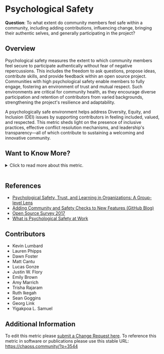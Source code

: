 # Psychological Safety

**Question**: To what extent do community members feel safe within a community, including adding contributions, influencing change, bringing their authentic selves, and generally participating in the project?

## Overview
Psychological safety measures the extent to which community members feel secure to participate authentically without fear of negative repercussions. This includes the freedom to ask questions, propose ideas, contribute skills, and provide feedback within an open source project. Communities with high psychological safety enable members to fully engage, fostering an environment of trust and mutual respect. Such environments are critical for community health, as they encourage diverse participation and retention of contributors from varied backgrounds, strengthening the project's resilience and adaptability.

A psychologically safe environment helps address Diversity, Equity, and Inclusion (DEI) issues by supporting contributors in feeling included, valued, and respected. This metric sheds light on the presence of inclusive practices, effective conflict resolution mechanisms, and leadership's transparency—all of which contribute to sustaining a welcoming and innovative community.

## Want to Know More?

<span markdown="1"><details>
<summary>Click to read more about this metric.</summary>

### Data Collection Strategies
Here are example questions to assess the psychological safety of open source project contributors and maintainers:

1. Have you observed any of the following in an open source project?
   - Answer options: Yes/No. If yes, select all that apply:
      - (1) Lack of response to contributions or questions
      - (2) Rejection of contributions without explanation
      - (3) Dismissive responses to contributions or questions
      - (4) Incomplete or difficult documentation
      - (5) Conflict or tension between contributors
      - (6) Language or content that made you feel unwelcome (e.g., profanity, racist jokes, sexual imagery)

2. Have you witnessed any of the following behaviors directed at another person?
   - Answer options: Yes/No. If yes, select all that apply:
      - (1) Hostility or rudeness
      - (2) Name-calling
      - (3) Threats of violence
      - (4) Impersonation
      - (5) Sustained harassment
      - (6) Harassment across multiple platforms
      - (7) Stalking
      - (8) Unsolicited sexual advances or comments
      - (9) Stereotyping based on demographics
      - (10) Doxxing (malicious publishing of personal information)
      - (11) Other (please describe)

3. Have you experienced any of the above behaviors directed at you?
   - Answer options: Yes/No. If yes, select all that apply from question 2.

3a. When thinking of the last time you experienced harassment, how did you respond? Choose all that apply.
   - (1) Asked the user to stop
   - (2) Solicited support from community members
   - (3) Blocked the harassing user
   - (4) Reported the incident to project maintainers
   - (5) Reported the incident to hosting service or ISP
   - (6) Consulted legal counsel
   - (7) Contacted law enforcement
   - (8) Other (please describe)
   - (9) Did not react / ignored the incident

3b. On a scale of 1-5, how effective were your responses?
   - Use a Likert scale with the following options:
      - 1: Not effective
      - 2: Slightly effective
      - 3: Somewhat effective
      - 4: Mostly effective
      - 5: Completely effective

4. As a result of experiencing or witnessing harassment, which of the following actions did you take?
   - (1) Stopped contributing
   - (2) Contributed under a pseudonym
   - (3) Preferred private collaboration
   - (4) Changed or deleted username
   - (5) Changed online presence
   - (6) Suggested a Code of Conduct
   - (7) Publicly discussed with community members
   - (8) Privately discussed with community members
   - (9) Made offline life changes (e.g., stopped attending meetups)
   - (10) Other (please describe)
   - (11) None of the above

Additional questions:

* Do you feel that private details shared with other contributors or leaders are kept confidential?
* Do you feel project leadership values participant safety?
* Do you feel leadership values transparency?
* Do you feel leadership is open to critical feedback on trust and safety?
* Does leadership address areas in the code that could be misused for abuse?
* Did the community support fixing these issues?

### Filters
* Demographic segments
* Role of contributor (e.g., code, community management)
* Length of time in the community

### Visualizations
None Provided

</details></span><br>

## References

* [Psychological Safety, Trust, and Learning in Organizations: A Group-level Lens](https://www.researchgate.net/publication/268328210_Psychological_Safety_Trust_and_Learning_in_Organizations_A_Group-level_Lens)
* [Adding Community and Safety Checks to New Features (GitHub Blog)](https://github.blog/2017-01-31-community-and-safety-feature-reviews/)
* [Open Source Survey 2017](https://opensourcesurvey.org/2017/)
* [What is Psychological Safety at Work](https://www.ccl.org/articles/leading-effectively-articles/what-is-psychological-safety-at-work/)

## Contributors

* Kevin Lumbard
* Lauren Phipps
* Dawn Foster
* Matt Cantu
* Lucas Gonze
* Justin W. Flory
* Emily Brown
* Amy Marrich
* Trisha Rajaram
* Ruth Ikegah
* Sean Goggins
* Georg Link
* Yigakpoa L. Samuel

## Additional Information
To edit this metric please [submit a Change Request here](https://github.com/chaoss/wg-dei/blob/main/focus-areas/project-and-community/psychological-safety.md).
To reference this metric in software or publications please use this stable URL: https://chaoss.community/?p=3544

<!-- # For groupings in the knowledge base
Context tags: Community, Trust, Inclusion
Keyword tags: Psychological Safety, Diversity, Equity, Open Source Community, Contributor Retention, Code of Conduct
-->
